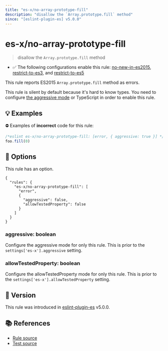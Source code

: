 ```yaml
---
title: "es-x/no-array-prototype-fill"
description: "disallow the `Array.prototype.fill` method"
since: "[eslint-plugin-es] v5.0.0"
---
```


# es-x/no-array-prototype-fill
> disallow the `Array.prototype.fill` method

- ✅ The following configurations enable this rule: [no-new-in-es2015], [restrict-to-es3], and [restrict-to-es5]

This rule reports ES2015 `Array.prototype.fill` method as errors.

This rule is silent by default because it's hard to know types. You need to configure [the aggressive mode](../#the-aggressive-mode) or TypeScript in order to enable this rule.

## 💡 Examples

⛔ Examples of **incorrect** code for this rule:

<eslint-playground type="bad">

```js
/*eslint es-x/no-array-prototype-fill: [error, { aggressive: true }] */
foo.fill(0)
```

</eslint-playground>

## 🔧 Options

This rule has an option.

```jsonc
{
  "rules": {
    "es-x/no-array-prototype-fill": [
      "error",
      {
        "aggressive": false,
        "allowTestedProperty": false
      }
    ]
  }
}
```

### aggressive: boolean

Configure the aggressive mode for only this rule.
This is prior to the `settings['es-x'].aggressive` setting.

### allowTestedProperty: boolean

Configure the allowTestedProperty mode for only this rule.
This is prior to the `settings['es-x'].allowTestedProperty` setting.

## 🚀 Version

This rule was introduced in [eslint-plugin-es] v5.0.0.

[eslint-plugin-es]: https://github.com/mysticatea/eslint-plugin-es

## 📚 References

- [Rule source](https://github.com/eslint-community/eslint-plugin-es-x/blob/master/lib/rules/no-array-prototype-fill.js)
- [Test source](https://github.com/eslint-community/eslint-plugin-es-x/blob/master/tests/lib/rules/no-array-prototype-fill.js)

[no-new-in-es2015]: ../configs/index.md#no-new-in-es2015
[restrict-to-es3]: ../configs/index.md#restrict-to-es3
[restrict-to-es5]: ../configs/index.md#restrict-to-es5

